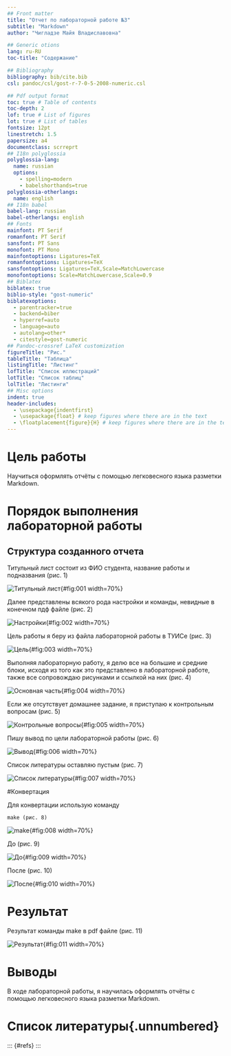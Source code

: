 ```yaml
---
## Front matter
title: "Отчет по лабораторной работе №3"
subtitle: "Markdown"
author: "Чигладзе Майя Владиславовна"

## Generic otions
lang: ru-RU
toc-title: "Содержание"

## Bibliography
bibliography: bib/cite.bib
csl: pandoc/csl/gost-r-7-0-5-2008-numeric.csl

## Pdf output format
toc: true # Table of contents
toc-depth: 2
lof: true # List of figures
lot: true # List of tables
fontsize: 12pt
linestretch: 1.5
papersize: a4
documentclass: scrreprt
## I18n polyglossia
polyglossia-lang:
  name: russian
  options:
    - spelling=modern
    - babelshorthands=true
polyglossia-otherlangs:
  name: english
## I18n babel
babel-lang: russian
babel-otherlangs: english
## Fonts
mainfont: PT Serif
romanfont: PT Serif
sansfont: PT Sans
monofont: PT Mono
mainfontoptions: Ligatures=TeX
romanfontoptions: Ligatures=TeX
sansfontoptions: Ligatures=TeX,Scale=MatchLowercase
monofontoptions: Scale=MatchLowercase,Scale=0.9
## Biblatex
biblatex: true
biblio-style: "gost-numeric"
biblatexoptions:
  - parentracker=true
  - backend=biber
  - hyperref=auto
  - language=auto
  - autolang=other*
  - citestyle=gost-numeric
## Pandoc-crossref LaTeX customization
figureTitle: "Рис."
tableTitle: "Таблица"
listingTitle: "Листинг"
lofTitle: "Список иллюстраций"
lotTitle: "Список таблиц"
lolTitle: "Листинги"
## Misc options
indent: true
header-includes:
  - \usepackage{indentfirst}
  - \usepackage{float} # keep figures where there are in the text
  - \floatplacement{figure}{H} # keep figures where there are in the text
---
```


# **Цель работы**

Научиться оформлять отчёты с помощью легковесного языка разметки Markdown.

# **Порядок выполнения лабораторной работы**

## Структура созданного отчета

Титульный лист состоит из ФИО студента, название работы и подназвания (рис. 1)

![Титульный лист](image/1.png){#fig:001 width=70%}
    
Далее представлены всякого рода настройки и команды, невидные в конечном пдф файле (рис. 2)

![Настройки](image/2.png){#fig:002 width=70%}

Цель работы я беру из файла лабораторной работы в ТУИСе (рис. 3)

![Цель](image/3.png){#fig:003 width=70%}

Выполняя лабораторную работу, я делю все на большие и средние блоки, исходя
из того как это представлено в лабораторной работе, также все
сопровождаю рисунками и ссылкой на них (рис. 4)

![Основная часть](image/4.png){#fig:004 width=70%}

Если же отсутствует домашнее задание,  я приступаю к 
контрольным вопросам (рис. 5)

![Контрольные вопросы](image/5.png){#fig:005 width=70%}

Пишу вывод по цели лабораторной работы (рис. 6)

![Вывод](image/6.png){#fig:006 width=70%}

Список литературы оставляю пустым (рис. 7)

![Список литературы](image/7.png){#fig:007 width=70%}

#Конвертация

Для конвертации использую команду
    
    make (рис. 8)

![make](image/9.png){#fig:008 width=70%}

До (рис. 9)

![До](image/8.png){#fig:009 width=70%}

После (рис. 10)

![После](image/10.png){#fig:010 width=70%}

# Результат

Результат команды make в pdf файле (рис. 11)

![Результат](image/11.png){#fig:011 width=70%}

# **Выводы**

В ходе лабораторной работы, я научилась оформлять отчёты с помощью легковесного языка разметки Markdown.

# Список литературы{.unnumbered}

::: {#refs}
:::


